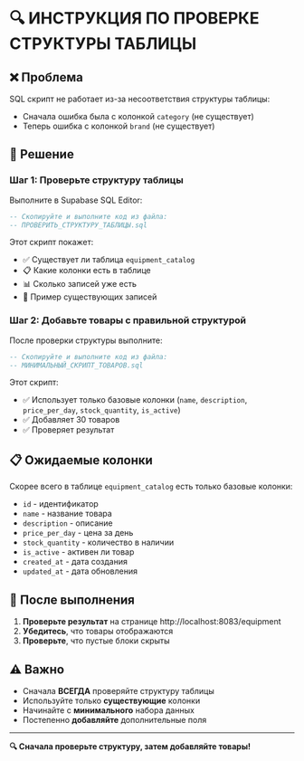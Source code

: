 # 🔍 ИНСТРУКЦИЯ ПО ПРОВЕРКЕ СТРУКТУРЫ ТАБЛИЦЫ

## ❌ Проблема
SQL скрипт не работает из-за несоответствия структуры таблицы:
- Сначала ошибка была с колонкой `category` (не существует)
- Теперь ошибка с колонкой `brand` (не существует)

## 🔧 Решение

### Шаг 1: Проверьте структуру таблицы
Выполните в Supabase SQL Editor:
```sql
-- Скопируйте и выполните код из файла:
-- ПРОВЕРИТЬ_СТРУКТУРУ_ТАБЛИЦЫ.sql
```

Этот скрипт покажет:
- ✅ Существует ли таблица `equipment_catalog`
- 📋 Какие колонки есть в таблице
- 📊 Сколько записей уже есть
- 📝 Пример существующих записей

### Шаг 2: Добавьте товары с правильной структурой
После проверки структуры выполните:
```sql
-- Скопируйте и выполните код из файла:
-- МИНИМАЛЬНЫЙ_СКРИПТ_ТОВАРОВ.sql
```

Этот скрипт:
- ✅ Использует только базовые колонки (`name`, `description`, `price_per_day`, `stock_quantity`, `is_active`)
- ✅ Добавляет 30 товаров
- ✅ Проверяет результат

## 📋 Ожидаемые колонки

Скорее всего в таблице `equipment_catalog` есть только базовые колонки:
- `id` - идентификатор
- `name` - название товара
- `description` - описание
- `price_per_day` - цена за день
- `stock_quantity` - количество в наличии
- `is_active` - активен ли товар
- `created_at` - дата создания
- `updated_at` - дата обновления

## 🚀 После выполнения

1. **Проверьте результат** на странице http://localhost:8083/equipment
2. **Убедитесь**, что товары отображаются
3. **Проверьте**, что пустые блоки скрыты

## ⚠️ Важно

- Сначала **ВСЕГДА** проверяйте структуру таблицы
- Используйте только **существующие** колонки
- Начинайте с **минимального** набора данных
- Постепенно **добавляйте** дополнительные поля

---

**🔍 Сначала проверьте структуру, затем добавляйте товары!**
